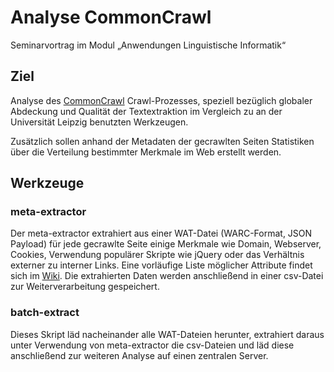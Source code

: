 # Analyse CommonCrawl

Seminarvortrag im Modul „Anwendungen Linguistische Informatik“

## Ziel

Analyse des [CommonCrawl][CC] Crawl-Prozesses, speziell bezüglich globaler
Abdeckung und Qualität der Textextraktion im Vergleich zu an der Universität
Leipzig benutzten Werkzeugen.

Zusätzlich sollen anhand der Metadaten der gecrawlten Seiten Statistiken über
die Verteilung bestimmter Merkmale im Web erstellt werden.

[CC]: https://commoncrawl.org/

## Werkzeuge

### meta-extractor

Der meta-extractor extrahiert aus einer WAT-Datei (WARC-Format, JSON Payload)
für jede gecrawlte Seite einige Merkmale wie Domain, Webserver, Cookies,
Verwendung populärer Skripte wie jQuery oder das Verhältnis externer zu
interner Links. Eine vorläufige Liste möglicher Attribute findet sich im
[Wiki][Datenextraktion]. Die extrahierten Daten werden anschließend in einer
csv-Datei zur Weiterverarbeitung gespeichert.

### batch-extract

Dieses Skript läd nacheinander alle WAT-Dateien herunter, extrahiert daraus
unter Verwendung von meta-extractor die csv-Dateien und läd diese anschließend
zur weiteren Analyse auf einen zentralen Server.

[Datenextraktion]: https://github.com/klemens/ALI-CC/wiki/Datenextraktion
